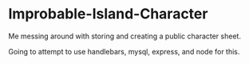 # Improbable-Island-Character
Me messing around with storing and creating a public character sheet.


Going to attempt to use handlebars, mysql, express, and node for this.
